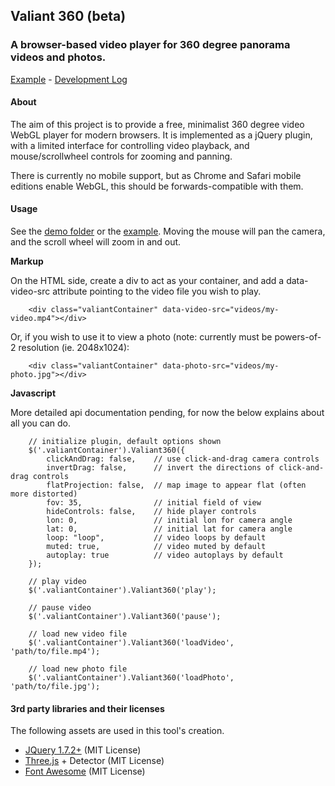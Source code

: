 ## Valiant 360 (beta)

### A browser-based video player for 360 degree panorama videos and photos.

[Example](http://flimshaw.github.io/Valiant360) - [Development Log](https://github.com/flimshaw/Valiant360/wiki/Development-log)


#### About

The aim of this project is to provide a free, minimalist 360 degree video WebGL player for modern browsers. It is implemented as a jQuery plugin, with a limited interface for controlling video playback, and mouse/scrollwheel controls for zooming and panning.

There is currently no mobile support, but as Chrome and Safari mobile editions enable WebGL, this should be forwards-compatible with them.

#### Usage

See the [demo folder](https://github.com/flimshaw/Valiant360/tree/master/demo) or the [example](http://flimshaw.github.io/Valiant360).  Moving the mouse will pan the camera, and the scroll wheel will zoom in and out.

**Markup**

On the HTML side, create a div to act as your container, and add a data-video-src attribute pointing to the video file you wish to play.

```
	<div class="valiantContainer" data-video-src="videos/my-video.mp4"></div>
```

Or, if you wish to use it to view a photo (note: currently must be powers-of-2 resolution (ie. 2048x1024):
```
	<div class="valiantContainer" data-photo-src="videos/my-photo.jpg"></div>
```

**Javascript**

More detailed api documentation pending, for now the below explains about all you can do.

```
	// initialize plugin, default options shown
	$('.valiantContainer').Valiant360({
		clickAndDrag: false,	// use click-and-drag camera controls
		invertDrag: false,    	// invert the directions of click-and-drag controls
		flatProjection: false,	// map image to appear flat (often more distorted)
		fov: 35, 				// initial field of view
		hideControls: false,	// hide player controls
		lon: 0, 				// initial lon for camera angle
		lat: 0, 				// initial lat for camera angle
		loop: "loop", 			// video loops by default
		muted: true,			// video muted by default
		autoplay: true			// video autoplays by default
	});

	// play video
	$('.valiantContainer').Valiant360('play');

	// pause video
	$('.valiantContainer').Valiant360('pause');

	// load new video file
	$('.valiantContainer').Valiant360('loadVideo', 'path/to/file.mp4');

	// load new photo file
	$('.valiantContainer').Valiant360('loadPhoto', 'path/to/file.jpg');

```


#### 3rd party libraries and their licenses

The following assets are used in this tool's creation.

+ [JQuery 1.7.2+](http://jquery.com) (MIT License)
+ [Three.js](http://threejs.org/) + Detector (MIT License)
+ [Font Awesome](http://fortawesome.github.io/Font-Awesome/) (MIT License)
